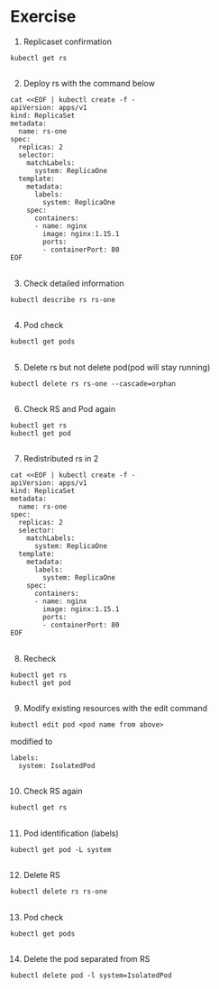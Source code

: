 # Exercise


1. Replicaset confirmation
```
kubectl get rs
```

##

2. Deploy rs with the command below
```
cat <<EOF | kubectl create -f -
apiVersion: apps/v1
kind: ReplicaSet
metadata:
  name: rs-one
spec:
  replicas: 2
  selector:
    matchLabels:
      system: ReplicaOne
  template:
    metadata:
      labels:
        system: ReplicaOne
    spec:
      containers:
      - name: nginx
        image: nginx:1.15.1
        ports:
        - containerPort: 80
EOF
```

##

3. Check detailed information
```
kubectl describe rs rs-one
```

##

4. Pod check
```
kubectl get pods
```

##

5. Delete rs but not delete pod(pod will stay running)
```
kubectl delete rs rs-one --cascade=orphan
```

##

6. Check RS and Pod again
```
kubectl get rs
kubectl get pod
```

##

7. Redistributed rs in 2
```
cat <<EOF | kubectl create -f -
apiVersion: apps/v1
kind: ReplicaSet
metadata:
  name: rs-one
spec:
  replicas: 2
  selector:
    matchLabels:
      system: ReplicaOne
  template:
    metadata:
      labels:
        system: ReplicaOne
    spec:
      containers:
      - name: nginx
        image: nginx:1.15.1
        ports:
        - containerPort: 80
EOF
```

##

8. Recheck
```
kubectl get rs
kubectl get pod
```

##

9. Modify existing resources with the edit command
```
kubectl edit pod <pod name from above>
```
modified to
```
labels:
  system: IsolatedPod
```

##

10. Check RS again
```
kubectl get rs
```

##

11. Pod identification (labels)
```
kubectl get pod -L system
```

##

12. Delete RS
```
kubectl delete rs rs-one
```

##

13. Pod check
```
kubectl get pods
```

##

14. Delete the pod separated from RS
```
kubectl delete pod -l system=IsolatedPod
```
